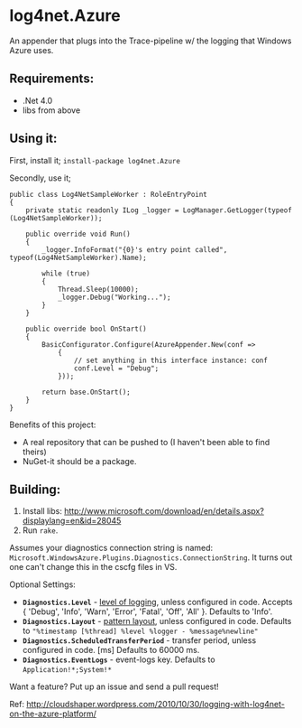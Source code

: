# log4net.Azure

An appender that plugs into the Trace-pipeline w/ the logging that Windows Azure uses.

## Requirements:

 * .Net 4.0
 * libs from above

## Using it:

First, install it; `install-package log4net.Azure`

Secondly, use it;

```
public class Log4NetSampleWorker : RoleEntryPoint
{
	private static readonly ILog _logger = LogManager.GetLogger(typeof (Log4NetSampleWorker));

	public override void Run()
	{
		_logger.InfoFormat("{0}'s entry point called", typeof(Log4NetSampleWorker).Name);

		while (true)
		{
			Thread.Sleep(10000);
			_logger.Debug("Working...");
		}
	}

	public override bool OnStart()
	{
		BasicConfigurator.Configure(AzureAppender.New(conf =>
			{
				// set anything in this interface instance: conf
				conf.Level = "Debug";
			}));

		return base.OnStart();
	}
}
```

Benefits of this project: 

 * A real repository that can be pushed to (I haven't been able to find theirs)
 * NuGet-it should be a package.
 
## Building:

 1. Install libs: http://www.microsoft.com/download/en/details.aspx?displaylang=en&id=28045
 2. Run `rake`.

Assumes your diagnostics connection string is named: `Microsoft.WindowsAzure.Plugins.Diagnostics.ConnectionString`. It turns out one can't change this in the cscfg files in VS.

Optional Settings:

 * **`Diagnostics.Level`** - [level of logging](http://logging.apache.org/log4net/release/manual/introduction.html), unless configured in code. Accepts { 'Debug', 'Info', 'Warn', 'Error', 'Fatal', 'Off', 'All' }. Defaults to 'Info'.
 * **`Diagnostics.Layout`** - [pattern layout](http://logging.apache.org/log4net/release/sdk/log4net.Layout.PatternLayout.html), unless configured in code. Defaults to `"%timestamp [%thread] %level %logger - %message%newline"`
 * **`Diagnostics.ScheduledTransferPeriod`** - transfer period, unless configured in code. [ms] Defaults to 60000 ms.
 * **`Diagnostics.EventLogs`** - event-logs key. Defaults to `Application!*;System!*`

Want a feature? Put up an issue and send a pull request!

Ref: http://cloudshaper.wordpress.com/2010/10/30/logging-with-log4net-on-the-azure-platform/